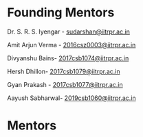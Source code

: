 
# Founding Mentors

Dr. S. R. S. Iyengar - sudarshan@iitrpr.ac.in

Amit Arjun Verma -  2016csz0003@iitrpr.ac.in 

Divyanshu Bains- 2017csb1074@iitrpr.ac.in

Hersh Dhillon- 2017csb1079@iitrpr.ac.in

Gyan Prakash - 2017csb1077@iitrpr.ac.in

Aayush Sabharwal- 2019csb1060@iitrpr.ac.in

# Mentors

